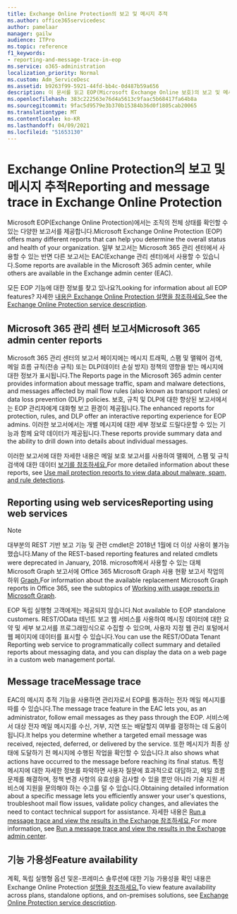 ```yaml
---
title: Exchange Online Protection의 보고 및 메시지 추적
ms.author: office365servicedesc
author: pamelaar
manager: gailw
audience: ITPro
ms.topic: reference
f1_keywords:
- reporting-and-message-trace-in-eop
ms.service: o365-administration
localization_priority: Normal
ms.custom: Adm_ServiceDesc
ms.assetid: b9263f99-5921-44fd-bb4c-0d487b59a656
description: 이 문서를 읽고 EOP(Microsoft Exchange Online 보호)의 보고 및 메시지 추적에 대해 자세히 알아보습니다.
ms.openlocfilehash: 383c222563e76d4a5613c9faac5b68417fa64b8a
ms.sourcegitcommit: 9fac5d9579e3b370b15384b36d0f1805cab20065
ms.translationtype: MT
ms.contentlocale: ko-KR
ms.lasthandoff: 04/09/2021
ms.locfileid: "51653130"
---
```

# <a name="reporting-and-message-trace-in-exchange-online-protection"></a><span data-ttu-id="52a0b-103">Exchange Online Protection의 보고 및 메시지 추적</span><span class="sxs-lookup"><span data-stu-id="52a0b-103">Reporting and message trace in Exchange Online Protection</span></span>

<span data-ttu-id="52a0b-104">Microsoft EOP(Exchange Online Protection)에서는 조직의 전체 상태를 확인할 수 있는 다양한 보고서를 제공합니다.</span><span class="sxs-lookup"><span data-stu-id="52a0b-104">Microsoft Exchange Online Protection (EOP) offers many different reports that can help you determine the overall status and health of your organization.</span></span> <span data-ttu-id="52a0b-105">일부 보고서는 Microsoft 365 관리 센터에서 사용할 수 있는 반면 다른 보고서는 EAC(Exchange 관리 센터)에서 사용할 수 있습니다.</span><span class="sxs-lookup"><span data-stu-id="52a0b-105">Some reports are available in the Microsoft 365 admin center, while others are available in the Exchange admin center (EAC).</span></span>

<span data-ttu-id="52a0b-106">모든 EOP 기능에 대한 정보를 찾고 있나요?</span><span class="sxs-lookup"><span data-stu-id="52a0b-106">Looking for information about all EOP features?</span></span> <span data-ttu-id="52a0b-107">자세한 [내용은 Exchange Online Protection 설명을 참조하세요.](exchange-online-protection-service-description.md)</span><span class="sxs-lookup"><span data-stu-id="52a0b-107">See the [Exchange Online Protection service description](exchange-online-protection-service-description.md).</span></span>

## <a name="microsoft-365-admin-center-reports"></a><span data-ttu-id="52a0b-108">Microsoft 365 관리 센터 보고서</span><span class="sxs-lookup"><span data-stu-id="52a0b-108">Microsoft 365 admin center reports</span></span>

<span data-ttu-id="52a0b-109">Microsoft 365 관리 센터의 보고서 페이지에는 메시지 트래픽, 스팸 및 맬웨어 검색, 메일 흐름 규칙(전송 규칙) 또는 DLP(데이터 손실 방지) 정책의 영향을 받는 메시지에 대한 정보가 표시됩니다.</span><span class="sxs-lookup"><span data-stu-id="52a0b-109">The Reports page in the Microsoft 365 admin center provides information about message traffic, spam and malware detections, and messages affected by mail flow rules (also known as transport rules) or data loss prevention (DLP) policies.</span></span> <span data-ttu-id="52a0b-110">보호, 규칙 및 DLP에 대한 향상된 보고서에서는 EOP 관리자에게 대화형 보고 환경이 제공됩니다.</span><span class="sxs-lookup"><span data-stu-id="52a0b-110">The enhanced reports for protection, rules, and DLP offer an interactive reporting experience for EOP admins.</span></span> <span data-ttu-id="52a0b-111">이러한 보고서에서는 개별 메시지에 대한 세부 정보로 드릴다운할 수 있는 기능과 함께 요약 데이터가 제공됩니다.</span><span class="sxs-lookup"><span data-stu-id="52a0b-111">These reports provide summary data and the ability to drill down into details about individual messages.</span></span>

<span data-ttu-id="52a0b-112">이러한 보고서에 대한 자세한 내용은 메일 보호 보고서를 사용하여 맬웨어, 스팸 및 규칙 검색에 대한 데이터 [보기를 참조하세요.](/exchange/monitoring/use-mail-protection-reports)</span><span class="sxs-lookup"><span data-stu-id="52a0b-112">For more detailed information about these reports, see [Use mail protection reports to view data about malware, spam, and rule detections](/exchange/monitoring/use-mail-protection-reports).</span></span>

## <a name="reporting-using-web-services"></a><span data-ttu-id="52a0b-113">Reporting using web services</span><span class="sxs-lookup"><span data-stu-id="52a0b-113">Reporting using web services</span></span>

> [!NOTE]
> <span data-ttu-id="52a0b-114">대부분의 REST 기반 보고 기능 및 관련 cmdlet은 2018년 1월에 더 이상 사용이 불가능했습니다.</span><span class="sxs-lookup"><span data-stu-id="52a0b-114">Many of the REST-based reporting features and related cmdlets were deprecated in January, 2018.</span></span> <span data-ttu-id="52a0b-115">microsoft에서 사용할 수 있는 대체 Microsoft Graph 보고서에 Office 365 Microsoft Graph 사용 현황 보고서 작업의 하위 [Graph.](/graph/api/resources/report)</span><span class="sxs-lookup"><span data-stu-id="52a0b-115">For information about the available replacement Microsoft Graph reports in Office 365, see the subtopics of [Working with usage reports in Microsoft Graph](/graph/api/resources/report).</span></span>

<span data-ttu-id="52a0b-116">EOP 독립 실행형 고객에게는 제공되지 않습니다.</span><span class="sxs-lookup"><span data-stu-id="52a0b-116">Not available to EOP standalone customers.</span></span> <span data-ttu-id="52a0b-117">REST/OData 테넌트 보고 웹 서비스를 사용하여 메시징 데이터에 대한 요약 및 세부 보고서를 프로그래밍식으로 수집할 수 있으며, 사용자 지정 웹 관리 포털에서 웹 페이지에 데이터를 표시할 수 있습니다.</span><span class="sxs-lookup"><span data-stu-id="52a0b-117">You can use the REST/OData Tenant Reporting web service to programmatically collect summary and detailed reports about messaging data, and you can display the data on a web page in a custom web management portal.</span></span>

## <a name="message-trace"></a><span data-ttu-id="52a0b-118">Message trace</span><span class="sxs-lookup"><span data-stu-id="52a0b-118">Message trace</span></span>

<span data-ttu-id="52a0b-119">EAC의 메시지 추적 기능을 사용하면 관리자로서 EOP를 통과하는 전자 메일 메시지를 따를 수 있습니다.</span><span class="sxs-lookup"><span data-stu-id="52a0b-119">The message trace feature in the EAC lets you, as an administrator, follow email messages as they pass through the EOP.</span></span> <span data-ttu-id="52a0b-120">서비스에서 대상 전자 메일 메시지를 수신, 거부, 지연 또는 배달할지 여부를 결정하는 데 도움이 됩니다.</span><span class="sxs-lookup"><span data-stu-id="52a0b-120">It helps you determine whether a targeted email message was received, rejected, deferred, or delivered by the service.</span></span> <span data-ttu-id="52a0b-121">또한 메시지가 최종 상태에 도달하기 전 메시지에 수행된 작업을 확인할 수 있습니다.</span><span class="sxs-lookup"><span data-stu-id="52a0b-121">It also shows what actions have occurred to the message before reaching its final status.</span></span> <span data-ttu-id="52a0b-122">특정 메시지에 대한 자세한 정보를 파악하면 사용자 질문에 효과적으로 대답하고, 메일 흐름 문제를 해결하며, 정책 변경 사항의 유효성을 검사할 수 있을 뿐만 아니라 기술 지원 서비스에 지원을 문의해야 하는 수고를 덜 수 있습니다.</span><span class="sxs-lookup"><span data-stu-id="52a0b-122">Obtaining detailed information about a specific message lets you efficiently answer your user's questions, troubleshoot mail flow issues, validate policy changes, and alleviates the need to contact technical support for assistance.</span></span> <span data-ttu-id="52a0b-123">자세한 내용은 [Run a message trace and view the results in the Exchange 참조하세요.](/exchange/monitoring/trace-an-email-message/run-a-message-trace-and-view-results)</span><span class="sxs-lookup"><span data-stu-id="52a0b-123">For more information, see [Run a message trace and view the results in the Exchange admin center](/exchange/monitoring/trace-an-email-message/run-a-message-trace-and-view-results).</span></span>

## <a name="feature-availability"></a><span data-ttu-id="52a0b-124">기능 가용성</span><span class="sxs-lookup"><span data-stu-id="52a0b-124">Feature availability</span></span>

<span data-ttu-id="52a0b-125">계획, 독립 실행형 옵션 및온-프레미스 솔루션에 대한 기능 가용성을 확인 내용은 Exchange Online Protection [설명을 참조하세요.](exchange-online-protection-service-description.md)</span><span class="sxs-lookup"><span data-stu-id="52a0b-125">To view feature availability across plans, standalone options, and on-premises solutions, see [Exchange Online Protection service description](exchange-online-protection-service-description.md).</span></span>